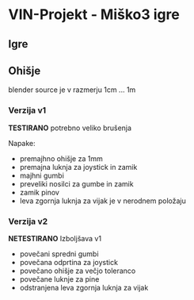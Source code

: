 # VIN-Projekt - Miško3 igre
## Igre

## Ohišje
blender source je v razmerju 1cm ... 1m

### Verzija v1
**TESTIRANO** potrebno veliko brušenja

Napake:
- premajhno ohišje za 1mm
- premajna luknja za joystick in zamik
- majhni gumbi
- preveliki nosilci za gumbe in zamik
- zamik pinov
- leva zgornja luknja za vijak je v nerodnem položaju
### Verzija v2
**NETESTIRANO** Izboljšava v1
- povečani spredni gumbi
- povečana odprtina za joystick
- povečano ohišje za večjo toleranco 
- povečane luknje za pine
- odstranjena leva zgornja luknja za vijak
